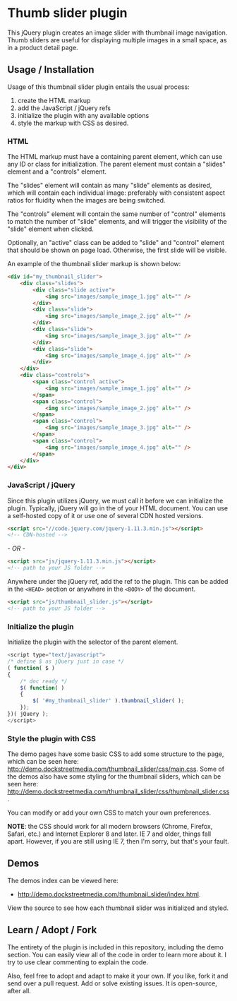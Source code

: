 # Thumb slider plugin

This jQuery plugin creates an image slider with thumbnail image navigation.  Thumb sliders are useful for displaying multiple images in a small space, as in a product detail page.

## Usage / Installation

Usage of this thumbnail slider plugin entails the usual process:

1. create the HTML markup
2. add the JavaScript / jQuery refs
3. initialize the plugin with any available options
4. style the markup with CSS as desired.

### HTML

The HTML markup must have a containing parent element, which can use any ID or class for initialization. The parent element must contain a "slides" element and a "controls" element.  

The "slides" element will contain as many "slide" elements as desired, which will contain each individual image: preferably with consistent aspect ratios for fluidity when the images are being switched.

The "controls" element will contain the same number of "control" elements to match the number of "slide" elements, and will trigger the visibility of the "slide" element when clicked.

Optionally, an "active" class can be added to "slide" and "control" element that should be shown on page load.  Otherwise, the first slide will be visible.

An example of the thumbnail slider markup is shown below:

```html
<div id="my_thumbnail_slider">
	<div class="slides">
		<div class="slide active">
			<img src="images/sample_image_1.jpg" alt="" />
		</div>
		<div class="slide">
			<img src="images/sample_image_2.jpg" alt="" />
		</div>
		<div class="slide">
			<img src="images/sample_image_3.jpg" alt="" />
		</div>
		<div class="slide">
			<img src="images/sample_image_4.jpg" alt="" />
		</div>
	</div>
	<div class="controls">
		<span class="control active">
			<img src="images/sample_image_1.jpg" alt="" />
		</span>
		<span class="control">
			<img src="images/sample_image_2.jpg" alt="" />
		</span>
		<span class="control">
			<img src="images/sample_image_3.jpg" alt="" />
		</span>
		<span class="control">
			<img src="images/sample_image_4.jpg" alt="" />
		</span>
	</div>
</div>
```

### JavaScript / jQuery
Since this plugin utilizes jQuery, we must call it before we can initialize the plugin.  Typically, jQuery will go in the <HEAD> of your HTML document.  You can use a self-hosted copy of it or use one of several CDN hosted versions.  

```html
<script src="//code.jquery.com/jquery-1.11.3.min.js"></script>
<!-- CDN-hosted -->
```

*- OR -*
```html
<script src="js/jquery-1.11.3.min.js"></script>
<!-- path to your JS folder -->
```
Anywhere under the jQuery ref, add the ref to the plugin.  This can be added in the `<HEAD>` section or anywhere in the `<BODY>` of the document.

```html
<script src="js/thumbnail_slider.js"></script>
<!-- path to your JS folder -->
```

### Initialize the plugin
Initialize the plugin with the selector of the parent element.

```javascript
<script type="text/javascript">
/* define $ as jQuery just in case */
( function( $ )
{
	/* doc ready */
	$( function( )
	{
		$( '#my_thumbnail_slider' ).thumbnail_slider( );
	});
})( jQuery );
</script>
```

### Style the plugin with CSS
The demo pages have some basic CSS to add some structure to the page, which can be seen here: http://demo.dockstreetmedia.com/thumbnail_slider/css/main.css.  Some of the demos also have some styling for the thumbnail sliders, which can be seen here: http://demo.dockstreetmedia.com/thumbnail_slider/css/thumbnail_slider.css.

You can modify or add your own CSS to match your own preferences.

<strong>NOTE</strong>: the CSS should work for all modern browsers (Chrome, Firefox, Safari, etc.) and Internet Explorer 8 and later.  IE 7 and older, things fall apart.  However, if you are still using IE 7, then I'm sorry, but that's your fault.

## Demos

The demos index can be viewed here:

* http://demo.dockstreetmedia.com/thumbnail_slider/index.html.  

View the source to see how each thumbnail slider was initialized and styled.  

## Learn / Adopt / Fork
The entirety of the plugin is included in this repository, including the demo section.  You can easily view all of the code in order to learn more about it.  I try to use clear commenting to explain the code.

Also, feel free to adopt and adapt to make it your own.  If you like, fork it and send over a pull request.  Add or solve existing issues.  It is open-source, after all.
